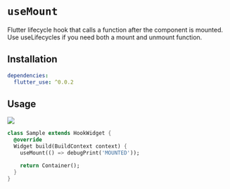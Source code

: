 # `useMount`

Flutter lifecycle hook that calls a function after the component is mounted. Use useLifecycles if you need both a mount and unmount function.

## Installation

```yaml
dependencies:
  flutter_use: ^0.0.2
```

## Usage

[![](https://img.shields.io/badge/demo-%20%20%20%F0%9F%9A%80-green.svg)](https://dartpad.dev/?id=aa25e9bc3913779fcc795bef2bdc8d39&null_safety=true)

```dart
class Sample extends HookWidget {
  @override
  Widget build(BuildContext context) {
    useMount(() => debugPrint('MOUNTED'));

    return Container();
  }
}
```

